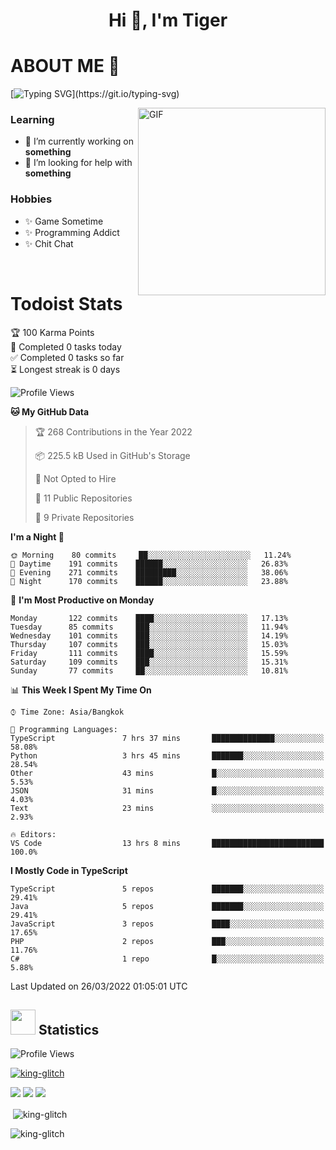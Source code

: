 <h1 align="center">Hi 👋, I'm Tiger</h1>




# ABOUT ME 💬

[![Typing SVG](https://readme-typing-svg.herokuapp.com?color=22F771&vCenter=true&lines=A+perssionate+developer+from+nowhere.)](https://git.io/typing-svg)

<img hight="200px" width="300px" alt="GIF" align="right" src="https://media.giphy.com/media/LmNwrBhejkK9EFP504/giphy.gif">

### Learning
- 🔭 I’m currently working on **something**
- 🤝 I’m looking for help with **something**

### Hobbies
- ✨ Game Sometime
- ✨ Programming Addict
- ✨ Chit Chat

</br>


# Todoist Stats

<!-- TODO-IST:START -->
🏆  100 Karma Points           
🌸  Completed 0 tasks today           
✅  Completed 0 tasks so far           
⏳  Longest streak is 0 days
<!-- TODO-IST:END -->

<!--START_SECTION:waka-->
![Profile Views](http://img.shields.io/badge/Profile%20Views-0-blue)

**🐱 My GitHub Data** 

> 🏆 268 Contributions in the Year 2022
 > 
> 📦 225.5 kB Used in GitHub's Storage 
 > 
> 🚫 Not Opted to Hire
 > 
> 📜 11 Public Repositories 
 > 
> 🔑 9 Private Repositories  
 > 
**I'm a Night 🦉** 

```text
🌞 Morning    80 commits     ██░░░░░░░░░░░░░░░░░░░░░░░   11.24% 
🌆 Daytime    191 commits    ██████░░░░░░░░░░░░░░░░░░░   26.83% 
🌃 Evening    271 commits    █████████░░░░░░░░░░░░░░░░   38.06% 
🌙 Night      170 commits    ██████░░░░░░░░░░░░░░░░░░░   23.88%

```
📅 **I'm Most Productive on Monday** 

```text
Monday       122 commits    ████░░░░░░░░░░░░░░░░░░░░░   17.13% 
Tuesday      85 commits     ███░░░░░░░░░░░░░░░░░░░░░░   11.94% 
Wednesday    101 commits    ███░░░░░░░░░░░░░░░░░░░░░░   14.19% 
Thursday     107 commits    ███░░░░░░░░░░░░░░░░░░░░░░   15.03% 
Friday       111 commits    ████░░░░░░░░░░░░░░░░░░░░░   15.59% 
Saturday     109 commits    ███░░░░░░░░░░░░░░░░░░░░░░   15.31% 
Sunday       77 commits     ██░░░░░░░░░░░░░░░░░░░░░░░   10.81%

```


📊 **This Week I Spent My Time On** 

```text
⌚︎ Time Zone: Asia/Bangkok

💬 Programming Languages: 
TypeScript               7 hrs 37 mins       ██████████████░░░░░░░░░░░   58.08% 
Python                   3 hrs 45 mins       ███████░░░░░░░░░░░░░░░░░░   28.54% 
Other                    43 mins             █░░░░░░░░░░░░░░░░░░░░░░░░   5.53% 
JSON                     31 mins             █░░░░░░░░░░░░░░░░░░░░░░░░   4.03% 
Text                     23 mins             ░░░░░░░░░░░░░░░░░░░░░░░░░   2.93%

🔥 Editors: 
VS Code                  13 hrs 8 mins       █████████████████████████   100.0%

```

**I Mostly Code in TypeScript** 

```text
TypeScript               5 repos             ███████░░░░░░░░░░░░░░░░░░   29.41% 
Java                     5 repos             ███████░░░░░░░░░░░░░░░░░░   29.41% 
JavaScript               3 repos             ████░░░░░░░░░░░░░░░░░░░░░   17.65% 
PHP                      2 repos             ███░░░░░░░░░░░░░░░░░░░░░░   11.76% 
C#                       1 repo              █░░░░░░░░░░░░░░░░░░░░░░░░   5.88%

```



 Last Updated on 26/03/2022 01:05:01 UTC
<!--END_SECTION:waka-->

## <img height="40" src="https://raw.githubusercontent.com/innng/innng/master/assets/kyubey.gif"/> Statistics

![Profile Views](https://komarev.com/ghpvc/?username=king-glitch)  

<p align="left"> 
 <a href="https://github.com/ryo-ma/github-profile-trophy">
  <img src="https://github-profile-trophy.vercel.app/?username=king-glitch&theme=dracula" alt="king-glitch" />
 </a> </p>

![](https://github-profile-summary-cards.vercel.app/api/cards/profile-details?username=king-glitch&theme=dracula)
![](https://github-profile-summary-cards.vercel.app/api/cards/stats?username=king-glitch&theme=dracula) 
![](https://github-profile-summary-cards.vercel.app/api/cards/productive-time?username=king-glitch&theme=dracula)


<p>&nbsp;<img align="center" src="https://github-readme-stats.vercel.app/api?username=king-glitch&theme=dracula" alt="king-glitch" /></p>

<p><img align="center" src="https://github-readme-streak-stats.herokuapp.com/?user=king-glitch&theme=dracula" alt="king-glitch" /></p>
